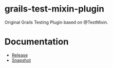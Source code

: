# grails-test-mixin-plugin

Original Grails Testing Plugin based on @TestMixin.

# Documentation

* [Release](https://grails-plugins.github.io/grails-test-mixin-plugin/latest/guide/index.html)
* [Snapshot](https://grails-plugins.github.io/grails-test-mixin-plugin/snapshot/guide/index.html)

